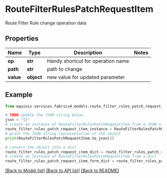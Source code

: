 # RouteFilterRulesPatchRequestItem

Route Filter Rule change operation data

## Properties

Name | Type | Description | Notes
------------ | ------------- | ------------- | -------------
**op** | **str** | Handy shortcut for operation name | 
**path** | **str** | path to change | 
**value** | **object** | new value for updated parameter | 

## Example

```python
from equinix.services.fabricv4.models.route_filter_rules_patch_request_item import RouteFilterRulesPatchRequestItem

# TODO update the JSON string below
json = "{}"
# create an instance of RouteFilterRulesPatchRequestItem from a JSON string
route_filter_rules_patch_request_item_instance = RouteFilterRulesPatchRequestItem.from_json(json)
# print the JSON string representation of the object
print(RouteFilterRulesPatchRequestItem.to_json())

# convert the object into a dict
route_filter_rules_patch_request_item_dict = route_filter_rules_patch_request_item_instance.to_dict()
# create an instance of RouteFilterRulesPatchRequestItem from a dict
route_filter_rules_patch_request_item_form_dict = route_filter_rules_patch_request_item.from_dict(route_filter_rules_patch_request_item_dict)
```
[[Back to Model list]](../README.md#documentation-for-models) [[Back to API list]](../README.md#documentation-for-api-endpoints) [[Back to README]](../README.md)


